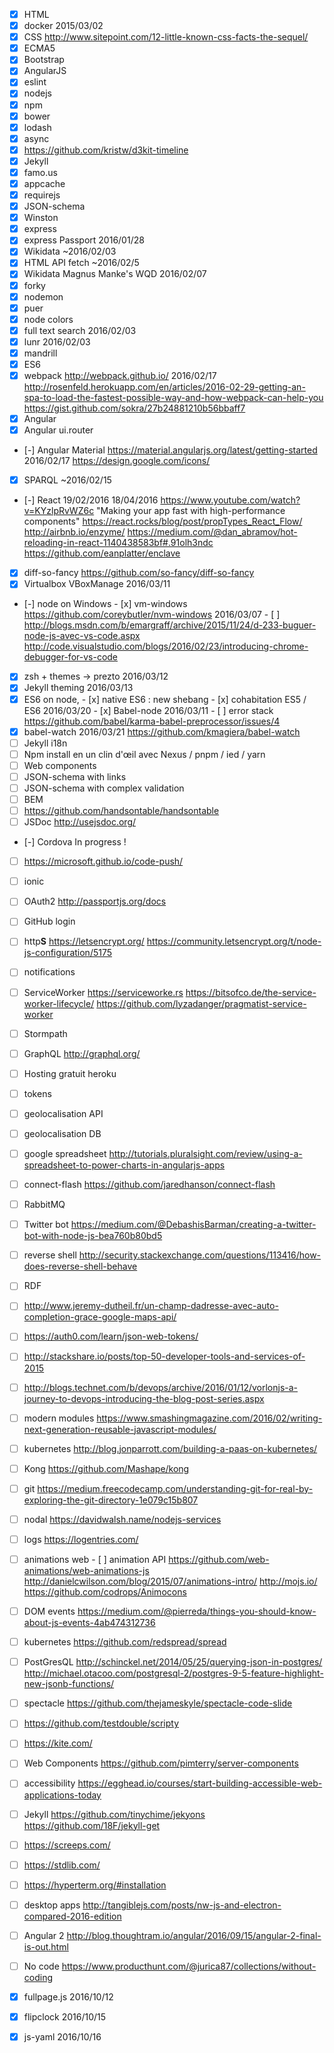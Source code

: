 - [x] HTML
- [x] docker 2015/03/02
- [x] CSS
      http://www.sitepoint.com/12-little-known-css-facts-the-sequel/
- [x] ECMA5
- [x] Bootstrap
- [x] AngularJS
- [x] eslint
- [x] nodejs
- [x] npm
- [x] bower
- [x] lodash
- [x] async
- [x] https://github.com/kristw/d3kit-timeline
- [x] Jekyll
- [x] famo.us
- [x] appcache
- [x] requirejs
- [x] JSON-schema
- [x] Winston
- [x] express
- [x] express Passport 2016/01/28
- [x] Wikidata ~2016/02/03
- [x] HTML API fetch ~2016/02/5
- [x] Wikidata Magnus Manke's WQD 2016/02/07
- [x] forky
- [x] nodemon
- [x] puer
- [x] node colors
- [x] full text search 2016/02/03
- [x] lunr 2016/02/03
- [x] mandrill
- [x] ES6
- [x] webpack http://webpack.github.io/ 2016/02/17
      http://rosenfeld.herokuapp.com/en/articles/2016-02-29-getting-an-spa-to-load-the-fastest-possible-way-and-how-webpack-can-help-you
      https://gist.github.com/sokra/27b24881210b56bbaff7
- [x] Angular
- [x] Angular ui.router
- [-] Angular Material
      https://material.angularjs.org/latest/getting-started 2016/02/17
      https://design.google.com/icons/
- [x] SPARQL ~2016/02/15
- [-] React 19/02/2016 18/04/2016
		https://www.youtube.com/watch?v=KYzlpRvWZ6c "Making your app fast with high-performance components"
		https://react.rocks/blog/post/propTypes_React_Flow/
		http://airbnb.io/enzyme/
		https://medium.com/@dan_abramov/hot-reloading-in-react-1140438583bf#.91olh3ndc
		https://github.com/eanplatter/enclave
- [x] diff-so-fancy https://github.com/so-fancy/diff-so-fancy
- [x] Virtualbox VBoxManage 2016/03/11
- [-] node on Windows
      - [x] vm-windows https://github.com/coreybutler/nvm-windows 2016/03/07
      - [ ] http://blogs.msdn.com/b/emargraff/archive/2015/11/24/d-233-buguer-node-js-avec-vs-code.aspx
      http://code.visualstudio.com/blogs/2016/02/23/introducing-chrome-debugger-for-vs-code
- [x] zsh + themes -> prezto 2016/03/12
- [x] Jekyll theming 2016/03/13
- [x] ES6 on node,
      - [x] native ES6 : new shebang
      - [x] cohabitation ES5 / ES6 2016/03/20
      - [x] Babel-node 2016/03/11
      - [ ] error stack https://github.com/babel/karma-babel-preprocessor/issues/4
- [x] babel-watch 2016/03/21 https://github.com/kmagiera/babel-watch
- [ ] Jekyll i18n
- [ ] Npm install en un clin d'œil avec Nexus / pnpm / ied / yarn
- [ ] Web components
- [ ] JSON-schema with links
- [ ] JSON-schema with complex validation
- [ ] BEM
- [ ] https://github.com/handsontable/handsontable
- [ ] JSDoc http://usejsdoc.org/
- [-] Cordova
       In progress !
- [ ] https://microsoft.github.io/code-push/
- [ ] ionic
- [ ] OAuth2 http://passportjs.org/docs
- [ ] GitHub login
- [ ] http**S**
      https://letsencrypt.org/
      https://community.letsencrypt.org/t/node-js-configuration/5175
- [ ] notifications
- [ ] ServiceWorker
      https://serviceworke.rs
      https://bitsofco.de/the-service-worker-lifecycle/
      https://github.com/lyzadanger/pragmatist-service-worker
- [ ] Stormpath
- [ ] GraphQL
       http://graphql.org/
- [ ] Hosting gratuit
       heroku
- [ ] tokens
- [ ] geolocalisation API
- [ ] geolocalisation DB
- [ ] google spreadsheet
      http://tutorials.pluralsight.com/review/using-a-spreadsheet-to-power-charts-in-angularjs-apps
- [ ] connect-flash https://github.com/jaredhanson/connect-flash
- [ ] RabbitMQ
- [ ] Twitter bot https://medium.com/@DebashisBarman/creating-a-twitter-bot-with-node-js-bea760b80bd5
- [ ] reverse shell http://security.stackexchange.com/questions/113416/how-does-reverse-shell-behave
- [ ] RDF
- [ ] http://www.jeremy-dutheil.fr/un-champ-dadresse-avec-auto-completion-grace-google-maps-api/
- [ ] https://auth0.com/learn/json-web-tokens/
- [ ] http://stackshare.io/posts/top-50-developer-tools-and-services-of-2015
- [ ] http://blogs.technet.com/b/devops/archive/2016/01/12/vorlonjs-a-journey-to-devops-introducing-the-blog-post-series.aspx
- [ ] modern modules
      https://www.smashingmagazine.com/2016/02/writing-next-generation-reusable-javascript-modules/
- [ ] kubernetes http://blog.jonparrott.com/building-a-paas-on-kubernetes/
- [ ] Kong https://github.com/Mashape/kong
- [ ] git
      https://medium.freecodecamp.com/understanding-git-for-real-by-exploring-the-git-directory-1e079c15b807
- [ ] nodal
      https://davidwalsh.name/nodejs-services
- [ ] logs
      https://logentries.com/
- [ ] animations web
      - [ ] animation API https://github.com/web-animations/web-animations-js
      http://danielcwilson.com/blog/2015/07/animations-intro/
      http://mojs.io/ https://github.com/codrops/Animocons
- [ ] DOM events https://medium.com/@pierreda/things-you-should-know-about-js-events-4ab474312736
- [ ] kubernetes
      https://github.com/redspread/spread
- [ ] PostGresQL
      http://schinckel.net/2014/05/25/querying-json-in-postgres/
      http://michael.otacoo.com/postgresql-2/postgres-9-5-feature-highlight-new-jsonb-functions/
- [ ] spectacle
      https://github.com/thejameskyle/spectacle-code-slide
- [ ] https://github.com/testdouble/scripty
- [ ] https://kite.com/
- [ ] Web Components
      https://github.com/pimterry/server-components
- [ ] accessibility
      https://egghead.io/courses/start-building-accessible-web-applications-today
- [ ] Jekyll
      https://github.com/tinychime/jekyons
      https://github.com/18F/jekyll-get
- [ ] https://screeps.com/
- [ ] https://stdlib.com/
- [ ] https://hyperterm.org/#installation
- [ ] desktop apps
      http://tangiblejs.com/posts/nw-js-and-electron-compared-2016-edition
- [ ] Angular 2
       http://blog.thoughtram.io/angular/2016/09/15/angular-2-final-is-out.html
- [ ] No code
       https://www.producthunt.com/@jurica87/collections/without-coding
- [x] fullpage.js 2016/10/12
- [x] flipclock 2016/10/15
- [x] js-yaml 2016/10/16

